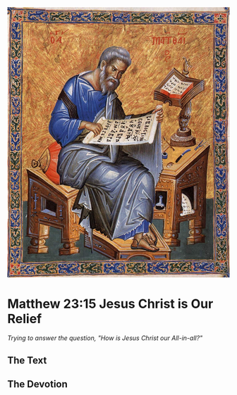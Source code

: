 <img class="intro-right" src="art-matthew.jpg">

# Matthew 23:15 Jesus Christ is Our Relief

*Trying to answer the question, "How is Jesus Christ our All-in-all?"*

## The Text

## The Devotion